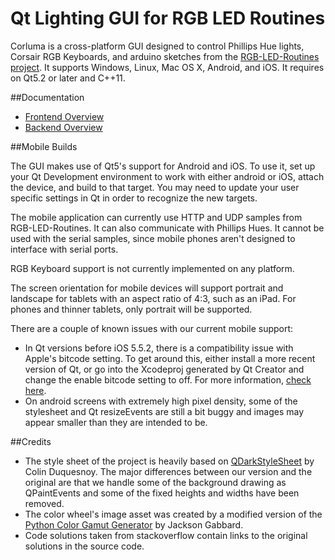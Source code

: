 # Qt Lighting GUI for RGB LED Routines

Corluma is a cross-platform GUI designed to control Phillips Hue lights, Corsair RGB Keyboards, and arduino sketches from the [RGB-LED-Routines project](https://github.com/timsee/RGB-LED-Routines). It supports Windows, Linux, Mac OS X, Android, and iOS. It requires on Qt5.2 or later and C++11.

##<a name="documentation"></a>Documentation

*  [Frontend Overview](https://timsee.github.io/Corluma/html/front_overview.html)
*  [Backend Overview](https://timsee.github.io/Corluma/html/backend_overview.html)

##<a name="mobile-support"></a>Mobile Builds

The GUI makes use of Qt5's support for Android and iOS. To use it, set up your Qt Development environment
to work with either android or iOS, attach the device, and build to that target. You may need to update
your user specific settings in Qt in order to recognize the new targets.

The mobile application can currently use HTTP and UDP samples from RGB-LED-Routines. It can also communicate with Phillips Hues. It cannot be used with the serial samples, since mobile phones aren't designed to interface
with serial ports. 

RGB Keyboard support is not currently implemented on any platform.

The screen orientation for mobile devices will support portrait and landscape for tablets with an aspect 
ratio of 4:3, such as an iPad. For phones and thinner tablets, only portrait will be supported.

There are a couple of known issues with our current mobile support:

* In Qt versions before iOS 5.5.2, there is a compatibility issue with Apple's bitcode setting. 
To get around this, either install a more recent version of Qt, or go into the Xcodeproj generated by 
Qt Creator and change the enable bitcode setting to off. For more information, [check here](http://lists.qt-project.org/pipermail/interest/2015-October/019393.html). 
* On android screens with extremely high pixel density, some of the stylesheet and Qt resizeEvents are
still a bit buggy and images may appear smaller than they are intended to be. 

##<a name="credits"></a>Credits

* The style sheet of the project is heavily based on [QDarkStyleSheet](https://github.com/ColinDuquesnoy/QDarkStyleSheet) 
  by Colin Duquesnoy. The major differences between our version and the original are that we handle some of the background 
  drawing as QPaintEvents and some of the fixed heights and widths have been removed. 
* The color wheel's image asset was created by a modified version of the [Python Color Gamut Generator](https://github.com/jacksongabbard/Python-Color-Gamut-Generator) by Jackson Gabbard.
* Code solutions taken from stackoverflow contain links to the original solutions in the source code. 


